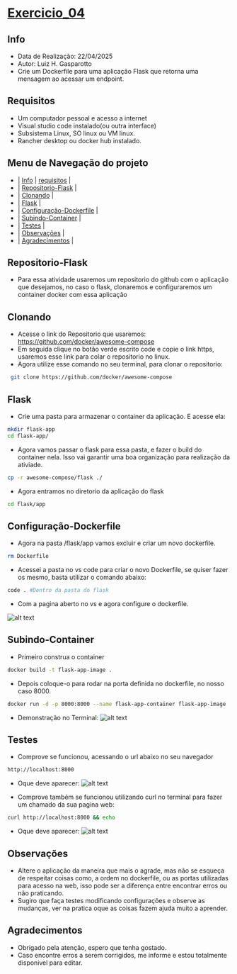 # [Exercicio_04](#exercicio_04)

## Info
- Data de Realização: 22/04/2025
- Autor: Luiz H. Gasparotto
- Crie um Dockerfile para uma aplicação Flask que retorna uma mensagem ao acessar um endpoint.

## Requisitos
- Um computador pessoal e acesso a internet
- Visual studio code instalado(ou outra interface)
- Subsistema Linux, SO linux ou VM linux.
- Rancher desktop ou docker hub instalado.

## Menu de Navegação do projeto
- | [Info](#info) | [requisitos](#requisitos) |
- | [Repositorio-Flask](#repositorio-flask) |
- | [Clonando](#clonando) |
- | [Flask](#flask) |
- | [Configuração-Dockerfile](#configuração-dockerfile) |
- | [Subindo-Container](#subindo-container) |
- | [Testes](#testes) |
- | [Observações](#observações) |
- | [Agradecimentos](#agradecimentos) |

## Repositorio-Flask

- Para essa atividade usaremos um repositorio do github com o aplicação que desejamos, no caso o flask, clonaremos e configuraremos um container docker com essa aplicação

## Clonando
- Acesse o link do Repositorio que usaremos: https://github.com/docker/awesome-compose
- Em seguida clique no botão verde escrito code e copie o link https, usaremos esse link para colar o repositorio no linux.
- Agora utilize esse comando no seu terminal, para clonar o repositorio:
```bash
 git clone https://github.com/docker/awesome-compose
```

## Flask
- Crie uma pasta para armazenar o container da aplicação. E acesse ela:
```bash
mkdir flask-app
cd flask-app/
```
- Agora vamos passar o flask para essa pasta, e fazer o build do container nela. Isso vai garantir uma boa organização para realização da ativiade.
```bash
cp -r awesome-compose/flask ./
```
- Agora entramos no diretorio da aplicação do flask
```bash
cd flask/app
```

## Configuração-Dockerfile
- Agora na pasta /flask/app vamos excluir e criar um novo dockerfile.
```bash
rm Dockerfile
```
- Acessei a pasta no vs code para criar o novo Dockerfile, se quiser fazer os mesmo, basta utilizar o comando abaixo:
```bash
code . #Dentro da pasta do flask
```
- Com a pagina aberto no vs e agora configure o dockerfile.

![alt text](image.png)

## Subindo-Container

- Primeiro construa o container
```bash
docker build -t flask-app-image .
```
- Depois coloque-o para rodar na porta definida no dockerfile, no nosso caso 8000.
```bash
docker run -d -p 8000:8000 --name flask-app-container flask-app-image
```

- Demonstração no Terminal:
![alt text](image.png)

## Testes

- Comprove se funcionou, acessando o url abaixo no seu navegador
```bash
http://localhost:8000
```
- Oque deve aparecer:
![alt text](image.png)

- Comprove também se funcionou utilizando curl no terminal para fazer um chamado da sua pagina web:
```bash
curl http://localhost:8000 && echo
```
- Oque deve aparecer:
![alt text](image.png)

## Observações
- Altere o aplicação da maneira que mais o agrade, mas não se esqueça de respeitar coisas como, a ordem no dockerfile, ou as portas utilizadas para acesso na web, isso pode ser a diferença entre encontrar erros ou não praticando.
- Sugiro que faça testes modificando configurações e observe as mudanças, ver na pratica oque as coisas fazem ajuda muito a aprender.

## Agradecimentos
- Obrigado pela atenção, espero que tenha gostado.
- Caso encontre erros a serem corrigidos, me informe e estou totalmente disponivel para editar.